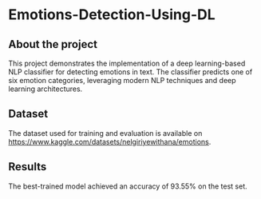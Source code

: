 # Emotions-Detection-Using-DL
## About the project
This project demonstrates the implementation of a deep learning-based NLP classifier for detecting emotions in text. The classifier predicts one of six emotion categories, leveraging modern NLP techniques and deep learning architectures.
## Dataset
The dataset used for training and evaluation is available on https://www.kaggle.com/datasets/nelgiriyewithana/emotions.
## Results
The best-trained model achieved an accuracy of 93.55% on the test set.
